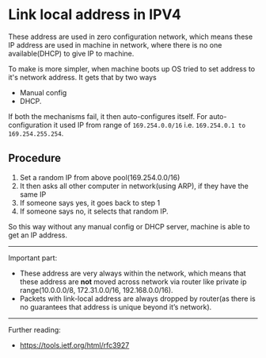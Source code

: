 # Link local address in IPV4

These address are used in zero configuration network, which means these IP address are used in machine in network, where there is no one available(DHCP) to give IP to machine. 

To make is more simpler, when machine boots up OS tried to set address to it's network address.
It gets that by two ways

* Manual config
* DHCP.

If both the mechanisms fail, it then auto-configures itself. 
For auto-configuration it used IP from range of `169.254.0.0/16` i.e. `169.254.0.1 to 169.254.255.254`.

## Procedure

1. Set a random IP from above pool(169.254.0.0/16)
2. It then asks all other computer in network(using ARP), if they have the same IP
3. If someone says yes, it goes back to step 1
4. If someone says no, it selects that random IP.

So this way without any manual config or DHCP server, machine is able to get an IP address.

---

Important part: 
* These address are very always within the network, which means that these address are **not** moved across network via router like private ip range(10.0.0.0/8, 172.31.0.0/16, 192.168.0.0/16). 
* Packets with link-local address are always dropped by router(as there is no guarantees that address is unique beyond it’s network).

---

Further reading:

* https://tools.ietf.org/html/rfc3927

